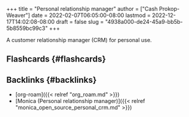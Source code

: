 +++
title = "Personal relationship manager"
author = ["Cash Prokop-Weaver"]
date = 2022-02-07T06:05:00-08:00
lastmod = 2022-12-17T14:02:08-08:00
draft = false
slug = "4938a000-de24-45a9-bb5b-5b8559bc99c3"
+++

A customer relationship manager (CRM) for personal use.


## Flashcards {#flashcards}


## Backlinks {#backlinks}

-   [org-roam]({{< relref "org_roam.md" >}})
-   [Monica (Personal relationship manager)]({{< relref "monica_open_source_personal_crm.md" >}})
